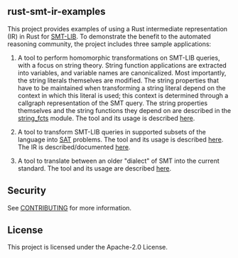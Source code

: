 ## rust-smt-ir-examples

This project provides examples of using a Rust intermediate representation (IR) in Rust for
[SMT-LIB](http://smtlib.cs.uiowa.edu/about.shtml).  To demonstrate the benefit to the automated
reasoning community, the project includes three sample applications:

 1. A tool to perform homomorphic transformations on SMT-LIB queries,
 with a focus on string theory. String function applications are
 extracted into variables, and variable names are canonicalized. Most
 importantly, the string literals themselves are modified. The string
 properties that have to be maintained when transforming a string
 literal depend on the context in which this literal is used; this
 context is determined through a callgraph representation of the SMT
 query. The string properties themselves and the string functions they
 depend on are described in the
 [string_fcts](amzn-smt-string-transformer/src/string_fcts.rs)
 module.  The tool and its usage is described
 [here](amzn-smt-string-transformer).

 2. A tool to transform SMT-LIB queries in supported subsets of the
 language into
 [SAT](https://en.wikipedia.org/wiki/Boolean_satisfiability_problem)
 problems.  The tool and its usage is described
 [here](amzn-smt-eager-arithmetic).
 The IR is described/documented
 [here](amzn-smt-ir).

 3. A tool to translate between an older "dialect" of SMT into the
 current standard. The tool and its usage are described
 [here](amzn-smt-string-fct-updater).

## Security

See [CONTRIBUTING](CONTRIBUTING.md#security-issue-notifications) for more information.

## License

This project is licensed under the Apache-2.0 License.

